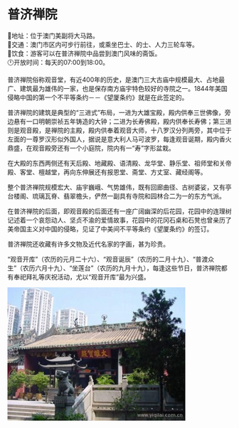 # 普济禅院  
📍地址：位于澳门美副将大马路。  
🚌交通：澳门市区内可步行前往，或乘坐巴士、的士、人力三轮车等。  
🍴饮食：游客可以在普济禅院中品尝到澳门风味的斋饭。  
🕛开放时间：每天的07:00到18:00。  
  
普济禅院俗称观音堂，有近400年的历史，是澳门三大古庙中规模最大、占地最广、建筑最为雄伟的一家，也是保存南方庙宇特色较好的寺院之一。1844年美国侵略中国的第一个不平等条约－－《望厦条约》就是在此签定的。  
  
普济禅院的建筑是典型的“三进式”布局，一进为大雄宝殿，殿内供奉三世佛像，旁边悬有一口明朝崇祯五年铸造的大钟；二进为长寿佛殿，殿内供奉长寿佛；第三进则是观音殿，是禅院的主殿，殿内供奉着观音大师，十八罗汉分列两旁，其中位于左面的一尊罗汉形似外国人，据说是意大利人马可波罗，每逢观音诞期，殿内香火鼎盛，在观音殿旁还有一个小庭院，院内有一“寿”字形盆栽。  
  
在大殿的东西两侧还有天后殿、地藏殿、语清殿、龙华堂、静乐堂、祖师堂和关帝殿、客堂、檀越堂，再向东伸展还有报恩堂、斋堂、方丈室、藏经阁等。  
  
整个普济禅院规模宏大、庙宇巍峨、气势雄伟，既有回廊曲径、古树婆娑，又有亭台楼阁、琉璃瓦脊、翡翠檐头，俨然一副具有寺院和园林合二为一的东方气派。  
  
在普济禅院的后面，即观音殿的后面还有一座广阔幽深的后花园，花园中的连理树记述着一个哀怨动人、坚贞不渝的爱情故事，花园中的花冈石桌和石凳也曾亲历了美帝国主义对中国的侵略，见证了中美间不平等条约《望厦条约》的签订。  
  
普济禅院还收藏有许多文物及近代名家的字画，甚为珍贵。  
  
“观音开库”（农历的元月二十六）、“观音诞辰”（农历的二月十九）、“普渡众生”（农历六月十九）、“坐莲台”（农历的九月十九），每逢这些节日，普济禅院都有奉祀拜礼等庆祝活动，尤以“观音开库”最为兴盛。  
  
![](https://raw.githubusercontent.com/szqq0512/Pic/main/img/202201212111468.png)  
